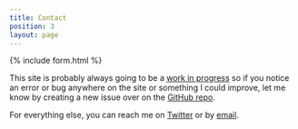 ```yaml
---
title: Contact
position: 3
layout: page
---
```


{% include form.html %}

This site is probably always going to be a [work in progress](/blog/work-in-progress-part-two/) so if you notice an error or bug anywhere on the site or something I could improve, let me know by creating a new issue over on the [GitHub repo](https://github.com/darylshaw/darylshaw.co.uk/issues).

For everything else, you can reach me on [Twitter](https://twitter.com/daryl_shaw) or by [email](mailto:daryl@darylshaw.co.uk).

